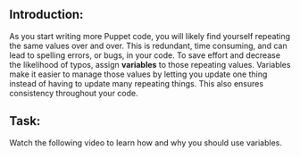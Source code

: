 <h2 id="toc_0">Introduction:</h2>
<p>As you start writing more Puppet code, you will likely find yourself repeating the same values over and over. This is redundant, time consuming, and can lead to spelling errors, or bugs, in your code. To save effort and decrease the likelihood of typos, assign <strong>variables</strong> to those repeating values. Variables make it easier to manage those values by letting you update one thing instead of having to update many repeating things. This also ensures consistency throughout your code.</p>
<h2 id="toc_1">Task:</h2>
<p>Watch the following video to learn how and why you should use variables.</p>
<script src="https://fast.wistia.com/embed/medias/yv1ai5j8h1.jsonp" async></script><script src="https://fast.wistia.com/assets/external/E-v1.js" async></script><div class="wistia_responsive_padding" style="padding:56.25% 0 0 0;position:relative;"><div class="wistia_responsive_wrapper" style="height:100%;left:0;position:absolute;top:0;width:100%;"><div class="wistia_embed wistia_async_yv1ai5j8h1 seo=false videoFoam=true" style="height:100%;width:100%">&nbsp;</div></div></div>